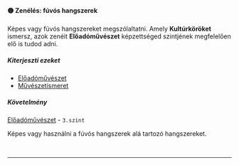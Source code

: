 #### 🟡 Zenélés: fúvós hangszerek

Képes vagy fúvós hangszereket megszólaltatni. Amely **Kultúrköröket** ismersz, azok zenéit **Előadóművészet** képzettséged szintjének megfelelően elő is tudod adni.

##### Kiterjeszti ezeket

- [Előadóművészet](../kepzettsegek.muveszeti/eloadomuveszet.md)
- [Művészetismeret](../kepzettsegek.muveszeti/muveszetismeret.md)

##### Követelmény

[Előadóművészet](../kepzettsegek.muveszeti/eloadomuveszet.md) - `3.szint`

Képes vagy használni a fúvós hangszerek alá tartozó hangszereket.

<br />

---
